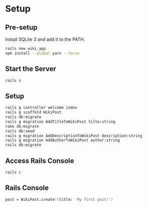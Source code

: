 # Setup

## Pre-setup

Install SQLite 3 and add it to the PATH.

```bash
rails new wiki_app
npm install --global yarn --force
```

## Start the Server

```bash
rails s
```

## Setup

```bash
rails g controller welcome index
rails g scaffold WikiPost
rails db:migrate
rails g migration AddTitleToWikiPost tilte:string
rake db:migrate
rails db:seed
rails g migration AddDescriptionToWikiPost description:string
rails g migration AddAuthorToWikiPost author:string
rails db:migrate
```

## Access Rails Console

```bash
rails c
```

## Rails Console

```bash
post = WikiPost.create!(title: 'My first post!')
```
